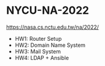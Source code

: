 # NYCU-NA-2022

https://nasa.cs.nctu.edu.tw/na/2022/

- HW1: Router Setup
- HW2: Domain Name System
- HW3: Mail System
- HW4: LDAP + Ansible
